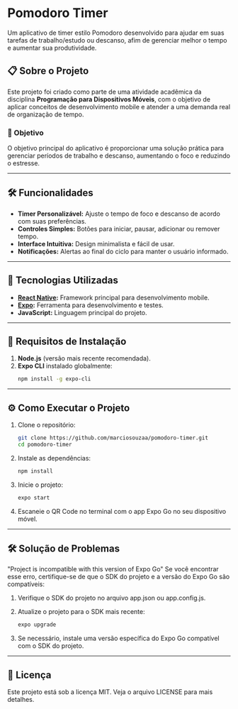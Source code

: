 # Pomodoro Timer

Um aplicativo de timer estilo Pomodoro desenvolvido para ajudar em suas tarefas de trabalho/estudo ou descanso, afim de gerenciar melhor o tempo e aumentar sua produtividade.

## 📋 Sobre o Projeto

Este projeto foi criado como parte de uma atividade acadêmica da disciplina **Programação para Dispositivos Móveis**, com o objetivo de aplicar conceitos de desenvolvimento mobile e atender a uma demanda real de organização de tempo.

### 🎯 Objetivo
O objetivo principal do aplicativo é proporcionar uma solução prática para gerenciar períodos de trabalho e descanso, aumentando o foco e reduzindo o estresse.

---

## 🛠️ Funcionalidades

- **Timer Personalizável:** Ajuste o tempo de foco e descanso de acordo com suas preferências.
- **Controles Simples:** Botões para iniciar, pausar, adicionar ou remover tempo.
- **Interface Intuitiva:** Design minimalista e fácil de usar.
- **Notificações:** Alertas ao final do ciclo para manter o usuário informado.

---

## 🚀 Tecnologias Utilizadas

- **[React Native](https://reactnative.dev/):** Framework principal para desenvolvimento mobile.
- **[Expo](https://expo.dev/):** Ferramenta para desenvolvimento e testes.
- **JavaScript:** Linguagem principal do projeto.

---

## 🔧 Requisitos de Instalação

1. **Node.js** (versão mais recente recomendada).
2. **Expo CLI** instalado globalmente:
   ```bash
   npm install -g expo-cli

---

## ⚙️ Como Executar o Projeto
1. Clone o repositório:
    ```bash
    git clone https://github.com/marciosouzaa/pomodoro-timer.git
    cd pomodoro-timer

2. Instale as dependências:
    ```bash
    npm install

3. Inicie o projeto:
    ```bash
    expo start

4. Escaneie o QR Code no terminal com o app Expo Go no seu dispositivo móvel.

---

## 🛠️ Solução de Problemas
"Project is incompatible with this version of Expo Go"
Se você encontrar esse erro, certifique-se de que o SDK do projeto e a versão do Expo Go são compatíveis:

1. Verifique o SDK do projeto no arquivo app.json ou app.config.js.

2. Atualize o projeto para o SDK mais recente:
    ```bash
    expo upgrade

3. Se necessário, instale uma versão específica do Expo Go compatível com o SDK do projeto.

---

## 📝 Licença
Este projeto está sob a licença MIT. Veja o arquivo LICENSE para mais detalhes.